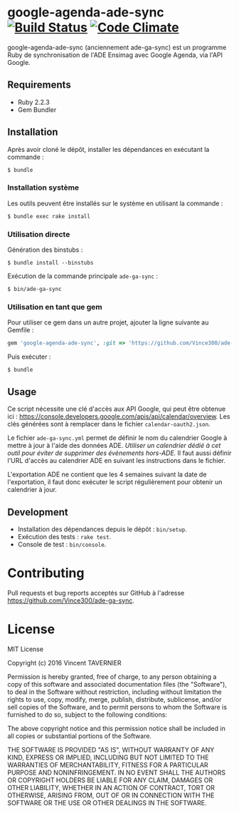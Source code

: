 # google-agenda-ade-sync [![Build Status](https://travis-ci.org/Vince300/ade-ga-sync.svg?branch=version-1.0)](https://travis-ci.org/Vince300/ade-ga-sync) [![Code Climate](https://codeclimate.com/github/Vince300/ade-ga-sync/badges/gpa.svg)](https://codeclimate.com/github/Vince300/ade-ga-sync)

google-agenda-ade-sync (anciennement ade-ga-sync) est un programme Ruby de
synchronisation de l'ADE Ensimag avec Google Agenda, via l'API Google.

## Requirements

* Ruby 2.2.3
* Gem Bundler

## Installation

Après avoir cloné le dépôt, installer les dépendances en exécutant la commande :

    $ bundle

### Installation système

Les outils peuvent être installés sur le système en utilisant la commande :

    $ bundle exec rake install

### Utilisation directe

Génération des binstubs :

    $ bundle install --binstubs

Exécution de la commande principale `ade-ga-sync` :

    $ bin/ade-ga-sync

### Utilisation en tant que gem

Pour utiliser ce gem dans un autre projet, ajouter la ligne suivante au Gemfile :

```ruby
gem 'google-agenda-ade-sync', :git => 'https://github.com/Vince300/ade-ga-sync.git', :tag => 'v1.0.0'
```

Puis exécuter :

    $ bundle

## Usage

Ce script nécessite une clé d'accès aux API Google, qui peut être obtenue ici :
https://console.developers.google.com/apis/api/calendar/overview. Les clés
générées sont à remplacer dans le fichier `calendar-oauth2.json`.

Le fichier `ade-ga-sync.yml` permet de définir le nom du calendrier Google à 
mettre à jour à l'aide des données ADE. *Utiliser un calendrier dédié à cet 
outil pour éviter de supprimer des évènements hors-ADE.* Il faut aussi définir
l'URL d'accès au calendrier ADE en suivant les instructions dans le fichier.

L'exportation ADE ne contient que les 4 semaines suivant la date de 
l'exportation, il faut donc exécuter le script régulièrement pour obtenir un
calendrier à jour.

## Development

* Installation des dépendances depuis le dépôt : `bin/setup`.
* Exécution des tests : `rake test`.
* Console de test : `bin/console`.

# Contributing

Pull requests et bug reports acceptés sur GitHub à l'adresse https://github.com/Vince300/ade-ga-sync.

# License

MIT License

Copyright (c) 2016 Vincent TAVERNIER

Permission is hereby granted, free of charge, to any person obtaining a copy
of this software and associated documentation files (the "Software"), to deal
in the Software without restriction, including without limitation the rights
to use, copy, modify, merge, publish, distribute, sublicense, and/or sell
copies of the Software, and to permit persons to whom the Software is
furnished to do so, subject to the following conditions:

The above copyright notice and this permission notice shall be included in all
copies or substantial portions of the Software.

THE SOFTWARE IS PROVIDED "AS IS", WITHOUT WARRANTY OF ANY KIND, EXPRESS OR
IMPLIED, INCLUDING BUT NOT LIMITED TO THE WARRANTIES OF MERCHANTABILITY,
FITNESS FOR A PARTICULAR PURPOSE AND NONINFRINGEMENT. IN NO EVENT SHALL THE
AUTHORS OR COPYRIGHT HOLDERS BE LIABLE FOR ANY CLAIM, DAMAGES OR OTHER
LIABILITY, WHETHER IN AN ACTION OF CONTRACT, TORT OR OTHERWISE, ARISING FROM,
OUT OF OR IN CONNECTION WITH THE SOFTWARE OR THE USE OR OTHER DEALINGS IN THE
SOFTWARE.
